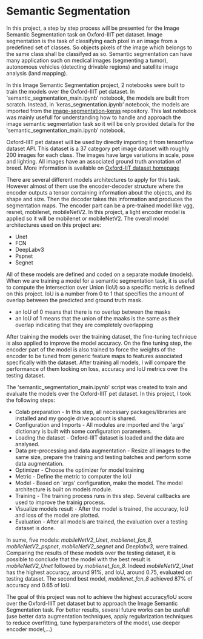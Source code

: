 # Semantic Segmentation

In this project, a step by step process will be presented for the Image Semantic Segmentation task on Oxford-IIIT pet dataset. Image segmentation is the task of classifying each pixel in an image from a predefined set of classes. So objects pixels of the image which belongs to the same class shall be classifyed as so. Semantic segmentation can have many application such on medical images (segmenting a tumor), autonomous vehicles (detecting drivable regions) and satellite image analysis (land mapping).


In this Image Semantic Segmentation project, 2 notebooks were built to train the models over the Oxford-IIIT pet dataset. In 'semantic_segmentation_main.ipynb' notebook, the models are built from scratch. Instead, in 'keras_segmentation.ipynb' notebook, the models are imported from the [image-segmentation-keras](https://github.com/divamgupta/image-segmentation-keras) repository. This last notebook was mainly usefull for understanding how to handle and approach the image semantic segmentation task so it will be only provided details for the 'semantic_segmentation_main.ipynb' notebook.

Oxford-IIIT pet dataset will be used by directly importing it from tensorflow dataset API. This dataset is a 37 category pet image dataset with roughly 200 images for each class. The images have large variations in scale, pose and lighting. All images have an associated ground truth annotation of breed. More information is available on [Oxford-IIT dataset homepage](https://www.tensorflow.org/datasets/catalog/oxford_iiit_pet)

There are several different models architectures to apply for this task. However almost of them use the encoder-decoder structure where the encoder outputs a tensor containing information about the objects, and its shape and size. Then the decoder takes this information and produces the segmentation maps. The encoder part can be a pre-trained model like vgg, resnet, mobilenet, mobileNetV2. In this project, a light encoder model is applied so it will be mobilenet or mobileNetV2. The overall model architectures used on this project are:

*   Unet
*   FCN
*   DeepLabv3
*   Pspnet
*   Segnet

All of these models are defined and coded on a separate module (models). When we are training a model for a semantic segmentation task, it is usefull to compute the Intersection over Union (IoU) so a specific metric is defined on this project. IoU is a number from 0 to 1 that specifies the amount of overlap between the predicted and ground truth mask.
* an IoU of 0 means that there is no overlap between the masks
* an IoU of 1 means that the union of the maaks is the same as their overlap indicating that they are completely overlapping

After training the models over the training dataset, the fine-tuning technique is also applied to improve the model accuracy. On the fine tuning step, the encoder part of the model is also trained to force the weights of the encoder to be tuned from generic feature maps to features associated specifically with the dataset. After training all models, I will compare the performance of them looking on loss, accuracy and IoU metrics over the testing dataset.


The 'semantic_segmentation_main.ipynb' script was created to train and evaluate the models over the Oxford-IIIT pet dataset. In this project, I took the following steps:

<ul>
  <li>Colab preparation - In this step,  all necessary packages/libraries are installed and my google drive account is shared.</li>
  <li>Configuration and Imports - All modules are imported and the 'args' dictionary is built with some configuration parameters. </li>
  <li>Loading the dataset - Oxford-IIIT dataset is loaded and the data are analysed. </li>
  <li>Data pre-processing and data augmentation - Resize all images to the same size, prepare the training and testing batches and perform some data augmentation. </li>
  <li>Optimizer - Choose the optimizer for model training </li>
  <li>Metric - Define the metric to computer the IoU </li>
  <li>Model - Based on 'args' configuration, make the model. The model architecture is built on models module. </li>
  <li>Training - The training process runs in this step. Several callbacks are used to improve the trainig process. </li>
  <li>Visualize models result - After the model is trained, the accuracy, IoU and loss of the model are plotted.</li>
  <li>Evaluation - After all models are trained, the evaluation over a testing dataset is done. </li>
</ul>

In sume, five models: *mobileNetV2_Unet*, *mobilenet_fcn_8*, *mobileNetV2_pspnet*, *mobileNetV2_segnet* and *Deeplabv3*, were trained. Comparing the results of these models over the testing dataset, it is possible to conclude that the model with the best result is *mobileNetV2_Unet* followed by *mobilenet_fcn_8*. Indeed *mobileNetV2_Unet* has the highest accuracy, around 91%, and IoU, around 0.75, evaluated on testing dataset. The second best model, *mobilenet_fcn_8* achieved 87% of accuracy and 0.65 of IoU. 

The goal of this project was not to achieve the highest accuracy/IoU score over the Oxford-IIIT pet dataset but to approach the Image Semantic Segmentation task. For better results, several future works can be usefull (use better data augmentation techniques, apply regularization techniques to reduce overfitting, tune hyperparameters of the model, use deeper encoder model,...) 